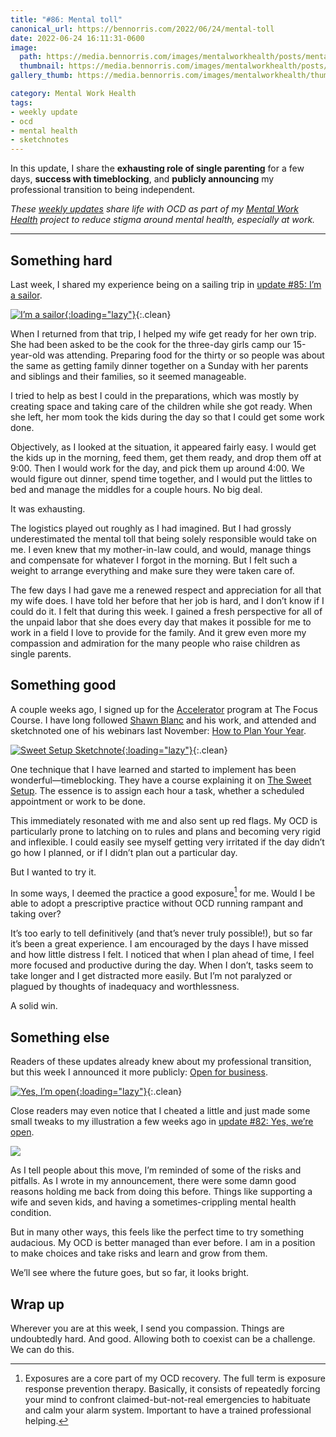 ```yaml
---
title: "#86: Mental toll"
canonical_url: https://bennorris.com/2022/06/24/mental-toll
date: 2022-06-24 16:11:31-0600
image: 
  path: https://media.bennorris.com/images/mentalworkhealth/posts/mental-toll.jpg
  thumbnail: https://media.bennorris.com/images/mentalworkhealth/posts/thumbnails/mental-toll.jpg
gallery_thumb: https://media.bennorris.com/images/mentalworkhealth/thumbs/mental-toll.jpg

category: Mental Work Health
tags:
- weekly update
- ocd
- mental health
- sketchnotes
---
```


In this update, I share the **exhausting role of single parenting** for a few days, **success with timeblocking**, and **publicly announcing** my professional transition to being independent.

_These [weekly updates](https://bennorris.com/tags/weekly-update/) share life with OCD as part of my [Mental Work Health](https://bennorris.com/mental-work-health) project to reduce stigma around mental health, especially at work._


***


## Something hard

Last week, I shared my experience being on a sailing trip in [update #85: I’m a sailor](https://bennorris.com/2022/06/17/im-a-sailor).

[![I’m a sailor](https://media.bennorris.com/images/mentalworkhealth/posts/i’m-a-sailor.jpg){:loading="lazy"}](https://bennorris.com/2022/06/17/im-a-sailor){:.clean}

When I returned from that trip, I helped my wife get ready for her own trip. She had been asked to be the cook for the three-day girls camp our 15-year-old was attending. Preparing food for the thirty or so people was about the same as getting family dinner together on a Sunday with her parents and siblings and their families, so it seemed manageable.

I tried to help as best I could in the preparations, which was mostly by creating space and taking care of the children while she got ready. When she left, her mom took the kids during the day so that I could get some work done.

Objectively, as I looked at the situation, it appeared fairly easy. I would get the kids up in the morning, feed them, get them ready, and drop them off at 9:00. Then I would work for the day, and pick them up around 4:00. We would figure out dinner, spend time together, and I would put the littles to bed and manage the middles for a couple hours. No big deal.

It was exhausting.

The logistics played out roughly as I had imagined. But I had grossly underestimated the mental toll that being solely responsible would take on me. I even knew that my mother-in-law could, and would, manage things and compensate for whatever I forgot in the morning. But I felt such a weight to arrange everything and make sure they were taken care of.

The few days I had gave me a renewed respect and appreciation for all that my wife does. I have told her before that her job is hard, and I don’t know if I could do it. I felt that during this week. I gained a fresh perspective for all of the unpaid labor that she does every day that makes it possible for me to work in a field I love to provide for the family. And it grew even more my compassion and admiration for the many people who raise children as single parents.


## Something good

A couple weeks ago, I signed up for the [Accelerator](https://thefocuscourse.com/accelerator/) program at The Focus Course. I have long followed [Shawn Blanc](https://shawnblanc.net) and his work, and attended and sketchnoted one of his webinars last November: [How to Plan Your Year](https://bennorris.com/2021/11/16/how-to-plan-your-year-sketchnotes).

[![Sweet Setup Sketchnote](https://media.bennorris.com/images/sketchnotable/general/sweet-setup-plan-year-nov-2021-01.jpg){:loading="lazy"}](https://bennorris.com/2021/11/16/how-to-plan-your-year-sketchnotes){:.clean}

One technique that I have learned and started to implement has been wonderful—timeblocking. They have a course explaining it on [The Sweet Setup](https://thesweetsetup.com/time/). The essence is to assign each hour a task, whether a scheduled appointment or work to be done.

This immediately resonated with me and also sent up red flags. My OCD is particularly prone to latching on to rules and plans and becoming very rigid and inflexible. I could easily see myself getting very irritated if the day didn’t go how I planned, or if I didn’t plan out a particular day.

But I wanted to try it.

In some ways, I deemed the practice a good exposure[^1] for me. Would I be able to adopt a prescriptive practice without OCD running rampant and taking over?

It’s too early to tell definitively (and that’s never truly possible!), but so far it’s been a great experience. I am encouraged by the days I have missed and how little distress I felt. I noticed that when I plan ahead of time, I feel more focused and productive during the day. When I don’t, tasks seem to take longer and I get distracted more easily. But I’m not paralyzed or plagued by thoughts of inadequacy and worthlessness.

A solid win.


## Something else

Readers of these updates already knew about my professional transition, but this week I announced it more publicly: [Open for business](https://bennorris.com/2022/06/23/open-for-business).

[![Yes, I’m open](https://media.bennorris.com/images/posts/yes-im-open.jpg){:loading="lazy"}](https://bennorris.com/2022/06/23/open-for-business){:.clean}

Close readers may even notice that I cheated a little and just made some small tweaks to my illustration a few weeks ago in [update #82: Yes, we’re open](https://bennorris.com/2022/05/20/yes-were-open).

[![](https://media.bennorris.com/images/mentalworkhealth/posts/yes-we’re-open.jpg)](https://bennorris.com/2022/05/20/yes-were-open)

As I tell people about this move, I’m reminded of some of the risks and pitfalls. As I wrote in my announcement, there were some damn good reasons holding me back from doing this before. Things like supporting a wife and seven kids, and having a sometimes-crippling mental health condition.

But in many other ways, this feels like the perfect time to try something audacious. My OCD is better managed than ever before. I am in a position to make choices and take risks and learn and grow from them.

We’ll see where the future goes, but so far, it looks bright.


## Wrap up

Wherever you are at this week, I send you compassion. Things are undoubtedly hard. And good. Allowing both to coexist can be a challenge. We can do this.


[^1]: Exposures are a core part of my OCD recovery. The full term is exposure response prevention therapy. Basically, it consists of repeatedly forcing your mind to confront claimed-but-not-real emergencies to habituate and calm your alarm system. Important to have a trained professional helping.

